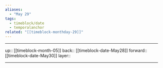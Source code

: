 ```yaml
---
aliases:
  - "May 29"
tags:
  - timeblock/date
  - temporalanchor
related: "[[timeblock-monthday-29]]"
---
```




***

up:: [[timeblock-month-05]]
back:: [[timeblock-date-May28]]
forward:: [[timeblock-date-May30]]
layer:: 

***

